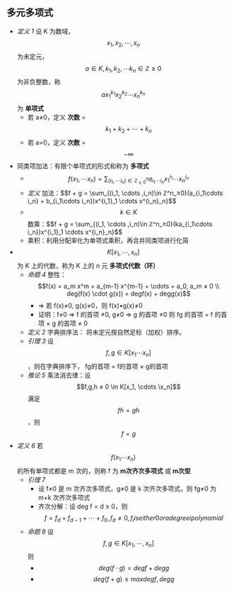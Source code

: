 ## 多元多项式
- *定义 1* 设 K 为数域， $$x_1, x_2, \cdots , x_n$$ 为未定元， $$a \in K, k_1, k_2, \cdots k_n \in ℤ ≥ 0$$ 为非负整数，称 $$ax_1^{k_1}x_2^{k_2} \cdots x_n^{k_n}$$ 为 **单项式**
	- 若 a≠0，定义 **次数** = $$k_1 + k_2 + \cdots +k_n$$
	- 若 a=0，定义 **次数** = $$-\infty$$
- 同类项加法：有限个单项式的形式和称为 **多项式**
	- $$f(x_1, \cdots x_n) = \sum_{(i_1, \cdots i_n)\in ℤ^n_{≥0}}a_{i_1\cdots i_n}x^{i_1}_1 \cdots x^{i_n}_n$$
	- *定义* 加法：$$f + g = \sum_{(i_1, \cdots ,i_n)\in ℤ^n_≥0}(a_{i_1\cdots i_n} + b_{i_1\cdots i_n})x^{i_1}_1 \cdots x^{i_n}_n}$$
	- $$k \in K$$ 数乘：$$f + g = \sum_{(i_1, \cdots ,i_n)\in ℤ^n_≥0}(ka_{i_1\cdots i_n})x^{i_1}_1 \cdots x^{i_n}_n}$$
	- 乘积：利用分配率化为单项式乘积，再合并同类项进行化简
- $$K[x_1, \cdots ,x_n]$$ 为 K 上的代数，称为 K 上的 n 元 **多项式代数（环）**
	- *命题 4* 整性： $$f(x) = a_m x^m + a_{m-1} x^{m-1} + \cdots + a_0, a_m ≠ 0 \\ deg(f(x) \cdot g(x)) = degf(x) + degg(x)$$
		- ⇒ 若 f(x)≠0, g(x)≠0，则 f(x)•g(x)≠0
		- 证明：f≠0 ⇒ f 的首项 ≠0, g≠0 ⇒ g 的首项 ≠0
		则 fg 的首项 = f 的首项 × g 的首项 ≠ 0
	- *定义 2* 字典排序法： 将未定元按自然足标（加权）排序。 
	- *引理 3* 设 $$f,g \in K[x_1 \cdots x_n]$$ ，则在字典排序下， fg的首项 = f的首项 × g的首项
	- *推论 5* 乘法消去律：设 $$f,g,h ≠ 0 \in K[x_1, \cdots \x_n]$$ 满足 $$fh = gh$$，则$$f = g$$
- *定义 6* 若 $$f(x_1 \cdots x_n)$$ 的所有单项式都是 m 次的，则称 f 为 **m次齐次多项式** 或 **m次型**
	- *引理 7*
		- 设 f≠0 是 m 次齐次多项式，g≠0 是 k 次齐次多项式，则 fg≠0 为 m+k 次齐次多项式
		- 齐次分解：设 deg f = d ≥ 0，则 $$f = f_d + f_{d-1} + \cdots + f_0, f_d ≠ 0, f_i is either 0 or a degree i polynomial$$
	- *命题 8* 设 $$ f,g \in K[x_1, \cdots ,x_n]$$ 则
		- $$deg(f \cdot g) = deg f + deg g$$
		- $$deg(f+g) ≤ max {deg f, deg g}$$